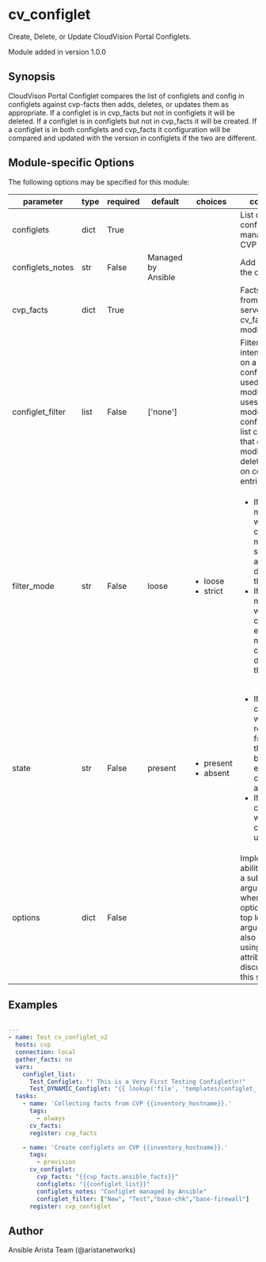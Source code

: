 # cv_configlet

Create, Delete, or Update CloudVision Portal Configlets.

Module added in version 1.0.0
## Synopsis

CloudVison Portal Configlet compares the list of configlets and config in
configlets against cvp-facts then adds, deletes, or updates
them as appropriate.
If a configlet is in cvp_facts but not in configlets it will be deleted.
If a configlet is in configlets but not in cvp_facts it will be created.
If a configlet is in both configlets and cvp_facts it configuration will
be compared and updated with the version in configlets
if the two are different.

## Module-specific Options

The following options may be specified for this module:

| parameter | type | required | default | choices | comments |
| ------------- |-------------| ---------|----------- |--------- |--------- |
| configlets  |   dict | True  |  | | List of configlets to managed on CVP server. |
| configlets_notes  |   str | False  |  Managed by Ansible  | | Add a note to the configlets. |
| cvp_facts  |   dict | True  |  | | Facts extracted from CVP servers using cv_facts module. |
| configlet_filter  |   list | False  |  ['none']  | | Filter to apply intended mode on a set of configlet. If not used, then module only uses ADD mode. configlet_filter list configlets that can be modified or deleted based on configlets entries. |
| filter_mode  |   str | False  |  loose  | <ul> <li>loose</li>  <li>strict</li> </ul> |  <ul> <li>If loose, a match is when a configlet matches a substring of a configlet defined in the filter.</li>  <li>If strict, a match is when a configlet exactly matches a configlet defined in the filter.</li> </ul> |
| state  |   str | False  |  present  | <ul> <li>present</li>  <li>absent</li> </ul> |  <ul> <li>If absent, configlets will be removed from CVP if they are not bound to either a container or a device.</li>  <li>If present, configlets will be created or updated.</li> </ul> |
| options  |   dict | False  |  | | Implements the ability to create a sub-argument_spec, where the sub options of the top level argument are also validated using the attributes discussed in this section. |


## Examples

```yaml

---
- name: Test cv_configlet_v2
  hosts: cvp
  connection: local
  gather_facts: no
  vars:
    configlet_list:
      Test_Configlet: "! This is a Very First Testing Configlet\n!"
      Test_DYNAMIC_Configlet: "{{ lookup('file', 'templates/configlet_'+inventory_hostname+'.txt') }}"
  tasks:
    - name: 'Collecting facts from CVP {{inventory_hostname}}.'
      tags:
        - always
      cv_facts:
      register: cvp_facts

    - name: 'Create configlets on CVP {{inventory_hostname}}.'
      tags:
        - provision
      cv_configlet:
        cvp_facts: "{{cvp_facts.ansible_facts}}"
        configlets: "{{configlet_list}}"
        configlets_notes: "Configlet managed by Ansible"
        configlet_filter: ["New", "Test","base-chk","base-firewall"]
      register: cvp_configlet

```

## Author

Ansible Arista Team (@aristanetworks)

